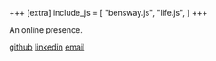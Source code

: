 +++
[extra]
include_js = [
    "bensway.js",
    "life.js",
]
+++

An online presence.

[github](https://github.com/blinsay) [linkedin](https://linkedin.com/in/blinsay) [email](mailto:blinsay@gmail.com)

<canvas id="life" style="width: 100%"></canvas>
